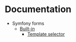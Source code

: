# Documentation
* Symfony forms
    * [Built-in](built_in_symfony_forms.md)
        * [Template selector](symfony_form_template_selector.md)
